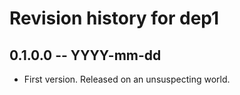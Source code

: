 # Revision history for dep1

## 0.1.0.0  -- YYYY-mm-dd

* First version. Released on an unsuspecting world.
